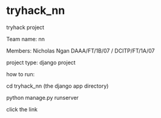 # tryhack_nn

tryhack project

Team name: nn

Members: Nicholas Ngan DAAA/FT/1B/07 / DCITP/FT/1A/07

project type: django project


how to run:

cd tryhack_nn (the django app directory)

python manage.py runserver

click the link 

